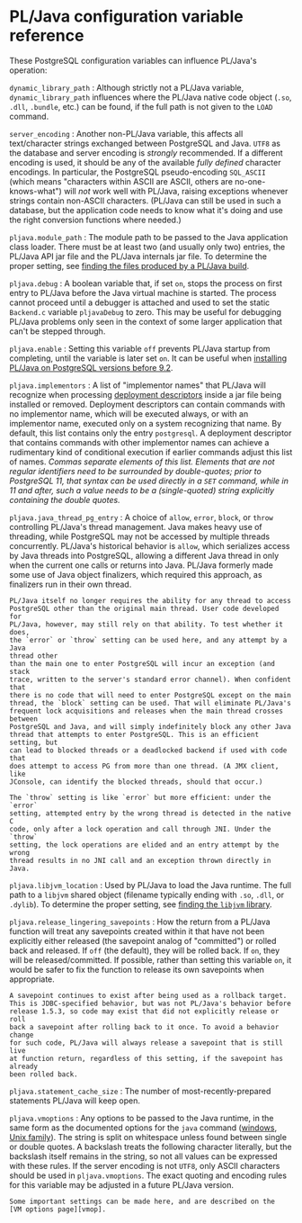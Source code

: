 # PL/Java configuration variable reference

These PostgreSQL configuration variables can influence PL/Java's operation:

`dynamic_library_path`
: Although strictly not a PL/Java variable, `dynamic_library_path` influences
    where the PL/Java native code object (`.so`, `.dll`, `.bundle`, etc.) can
    be found, if the full path is not given to the `LOAD` command.

`server_encoding`
: Another non-PL/Java variable, this affects all text/character strings
    exchanged between PostgreSQL and Java. `UTF8` as the database and server
    encoding is _strongly_ recommended. If a different encoding is used, it
    should be any of the available _fully defined_ character encodings. In
    particular, the PostgreSQL pseudo-encoding `SQL_ASCII` (which means
    "characters within ASCII are ASCII, others are no-one-knows-what") will
    _not_ work well with PL/Java, raising exceptions whenever strings contain
    non-ASCII characters. (PL/Java can still be used in such a database, but
    the application code needs to know what it's doing and use the right
    conversion functions where needed.)

`pljava.module_path`
: The module path to be passed to the Java application class loader. There
    must be at least two (and usually only two) entries, the PL/Java API jar
    file and the PL/Java internals jar file. To determine the proper setting,
    see [finding the files produced by a PL/Java build](../install/locate.html).

`pljava.debug`
: A boolean variable that, if set `on`, stops the process on first entry to
    PL/Java before the Java virtual machine is started. The process cannot
    proceed until a debugger is attached and used to set the static
    `Backend.c` variable `pljavaDebug` to zero. This may be useful for debugging
    PL/Java problems only seen in the context of some larger application
    that can't be stepped through.

`pljava.enable`
: Setting this variable `off` prevents PL/Java startup from completing, until
    the variable is later set `on`. It can be useful when
    [installing PL/Java on PostgreSQL versions before 9.2][pre92].

`pljava.implementors`
: A list of "implementor names" that PL/Java will recognize when processing
    [deployment descriptors][depdesc] inside a jar file being installed or
    removed. Deployment descriptors can contain commands with no implementor
    name, which will be executed always, or with an implementor name, executed
    only on a system recognizing that name. By default, this list contains only
    the entry `postgresql`. A deployment descriptor that contains commands with
    other implementor names can achieve a rudimentary kind of conditional
    execution if earlier commands adjust this list of names. _Commas separate
    elements of this list. Elements that are not regular identifiers need to be
    surrounded by double-quotes; prior to PostgreSQL 11, that syntax can be used
    directly in a `SET` command, while in 11 and after, such a value needs to be
    a (single-quoted) string explicitly containing the double quotes._

`pljava.java_thread_pg_entry`
: A choice of `allow`, `error`, `block`, or `throw` controlling PL/Java's thread
    management. Java makes heavy use of threading, while PostgreSQL may not be
    accessed by multiple threads concurrently. PL/Java's historical behavior is
    `allow`, which serializes access by Java threads into PostgreSQL, allowing
    a different Java thread in only when the current one calls or returns into
    Java. PL/Java formerly made some use of Java object finalizers, which
    required this approach, as finalizers run in their own thread.

    PL/Java itself no longer requires the ability for any thread to access
    PostgreSQL other than the original main thread. User code developed for
    PL/Java, however, may still rely on that ability. To test whether it does,
    the `error` or `throw` setting can be used here, and any attempt by a Java
    thread other
    than the main one to enter PostgreSQL will incur an exception (and stack
    trace, written to the server's standard error channel). When confident that
    there is no code that will need to enter PostgreSQL except on the main
    thread, the `block` setting can be used. That will eliminate PL/Java's
    frequent lock acquisitions and releases when the main thread crosses between
    PostgreSQL and Java, and will simply indefinitely block any other Java
    thread that attempts to enter PostgreSQL. This is an efficient setting, but
    can lead to blocked threads or a deadlocked backend if used with code that
    does attempt to access PG from more than one thread. (A JMX client, like
    JConsole, can identify the blocked threads, should that occur.)

    The `throw` setting is like `error` but more efficient: under the `error`
    setting, attempted entry by the wrong thread is detected in the native C
    code, only after a lock operation and call through JNI. Under the `throw`
    setting, the lock operations are elided and an entry attempt by the wrong
    thread results in no JNI call and an exception thrown directly in Java.

`pljava.libjvm_location`
: Used by PL/Java to load the Java runtime. The full path to a `libjvm` shared
    object (filename typically ending with `.so`, `.dll`, or `.dylib`).
    To determine the proper setting, see [finding the `libjvm` library][fljvm].

`pljava.release_lingering_savepoints`
: How the return from a PL/Java function will treat any savepoints created
    within it that have not been explicitly either released (the savepoint
    analog of "committed") or rolled back and released.
    If `off` (the default), they will be rolled back. If `on`, they will be
    released/committed. If possible, rather than setting this variable `on`,
    it would be safer to fix the function to release its own savepoints when
    appropriate.

    A savepoint continues to exist after being used as a rollback target.
    This is JDBC-specified behavior, but was not PL/Java's behavior before
    release 1.5.3, so code may exist that did not explicitly release or roll
    back a savepoint after rolling back to it once. To avoid a behavior change
    for such code, PL/Java will always release a savepoint that is still live
    at function return, regardless of this setting, if the savepoint has already
    been rolled back.

`pljava.statement_cache_size`
: The number of most-recently-prepared statements PL/Java will keep open.

`pljava.vmoptions`
: Any options to be passed to the Java runtime, in the same form as the
    documented options for the `java` command ([windows][jow],
    [Unix family][jou]). The string is split on whitespace unless found
    between single or double quotes. A backslash treats the following
    character literally, but the backslash itself remains in the string,
    so not all values can be expressed with these rules. If the server
    encoding is not `UTF8`, only ASCII characters should be used in
    `pljava.vmoptions`. The exact quoting and encoding rules for this variable
    may be adjusted in a future PL/Java version.

    Some important settings can be made here, and are described on the
    [VM options page][vmop].

[pre92]: ../install/prepg92.html
[depdesc]: https://github.com/tada/pljava/wiki/Sql-deployment-descriptor
[fljvm]: ../install/locatejvm.html
[jmx]: http://www.oracle.com/technetwork/articles/java/javamanagement-140525.html
[jvvm]: http://docs.oracle.com/javase/8/docs/technotes/guides/visualvm/
[jow]: https://docs.oracle.com/javase/8/docs/technotes/tools/windows/java.html
[jou]: https://docs.oracle.com/javase/8/docs/technotes/tools/unix/java.html
[vmop]: ../install/vmoptions.html

